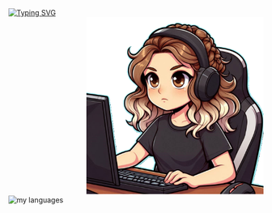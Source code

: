 <div align="left">
  <a href="https://git.io/typing-svg"><img src="https://readme-typing-svg.demolab.com?font=Minecraft&duration=4500&pause=1000&color=13F700&random=false&width=435&lines=Hi+o%2F+I'm+Jana" alt="Typing SVG" /></a>
  <div>
    <tr>
      <td>
        <div align="right">
        <img alt="Coding" width="350" src="Ground-breaking.png">
        </div>
      </td>
    </tr>
   <div align="left"> 
  <img src="https://github-readme-stats.vercel.app/api/top-langs/?username=jwnaina&layout=compact&chartreuse-dark" alt="my languages">
   </div>
  </div>
  <br>
</div>
